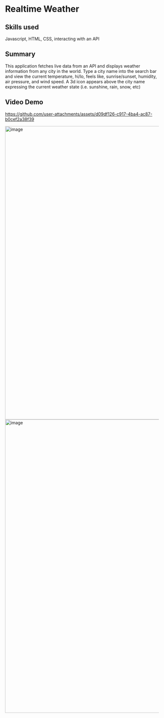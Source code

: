 # Realtime Weather
## Skills used
Javascript, HTML, CSS, interacting with an API
## Summary
This application fetches live data from an API and displays weather information from any city in the world. Type a city name into the search bar and view the current temperature, hi/lo, feels like, sunrise/sunset, humidity, air pressure, and wind speed. A 3d icon appears above the city name expressing the current weather state (i.e. sunshine, rain, snow, etc)
## Video Demo


https://github.com/user-attachments/assets/d09df126-c917-4ba4-ac87-b0cef2a38f39



<img width="959" alt="image" src="https://github.com/user-attachments/assets/8a79aed2-dcec-4ff1-94fc-9c838f255816">
<img width="959" alt="image" src="https://github.com/user-attachments/assets/8355d184-277a-4caa-b3b2-ccedf3cf6453">





